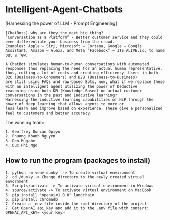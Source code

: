# Intelligent-Agent-Chatbots

[Harnessing the power of LLM - Prompt Engineering]


	[ChatBots] why are they the next big thing?
	“Conversation as a Platform” - Better customer service and they could even differentiate your business from the crowd. 
	Examples: Apple – Siri, Microsoft – Cortana, Google – Google Assistant, Amazon – Alexa, and Meta “Facebook” – ITS ALIVE.io, to name but a few.
	
	A ChatBot simulates human-to-human conversations with automated responses thus replacing the need for an actual human representative,
	thus, cutting a lot of costs and creating efficiency. Users in both B2C (Business-to-Consumers) and B2B (Business-to-Business) 
	are still using FAQs and raw-based Bots, now, what if we replace these with an intelligent agent utilizing the power of Deductive 
	reasoning using both KB (Knowledge-Based) on actual customer conversations in the past and Indcutive learning? 
	Harnessing the inductive learning capabilities of NLP through the power of deep learning that allows agents to more or 
	less learn and improve based on experience. These give a personalized feel to customers and better accuracy.
	
The winning team: 

	1. Geoffrey Duncan Opiyo
	2. Phuong Khanh Nguyen
	3. Deo Mugabe
	4. Duc Phi Ngo

## How to run the program (packages to install)
	
	1. python -m venv dunky  -> To create virtual environment
	2. cd /dunky -> Change directory to the newly created virtual envornment
	3. Scripts/activate -> To activate virtual environment in Windows
	4. source/activate -> To activate virtual environment on MacBook
	5. pip install "openai<1.0.0" langchain
	6. pip install chromadb
	7. Create a .env file inside the root directory of the project
	7. Get OpenAI api_key and add it to the .env file with content: OPENAI_API_KEY= <your key>
	
